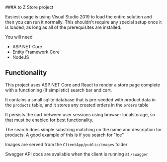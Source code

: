 ﻿###A to Z Store project

Easiest usage is using Visual Studio 2019 to load the entire solution and then you can run it normally.
This shouldn't require any special setup once it is loaded, as long as all of the prerequisites are installed.

You will need

* ASP.NET Core
* Entity Framework Core
* NodeJS


## Functionality 

This project uses ASP.NET Core and React to render a store page complete with a functioning (if simplistic) search bar and cart.

It contains a small sqlite database that is pre-seeded with product data in the `products` table, and it stores any created orders in the `orders` table

It persists the cart between user sessions using browser localstorage, so that must be enabled for best functionality.

The search does simple substring matching on the name and description for products. A good example of this is if you search for "ice"

Images are served from the `ClientApp/public/images` folder

Swagger API docs are available when the client is running at `/swagger`


